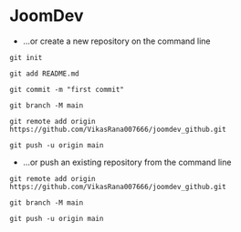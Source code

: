 # JoomDev

- …or create a new repository on the command line

```
git init
```

```
git add README.md
```

```
git commit -m "first commit"
```

```
git branch -M main
```

```
git remote add origin https://github.com/VikasRana007666/joomdev_github.git
```

```
git push -u origin main
```

- …or push an existing repository from the command line

```
git remote add origin https://github.com/VikasRana007666/joomdev_github.git
```

```
git branch -M main
```

```
git push -u origin main
```
